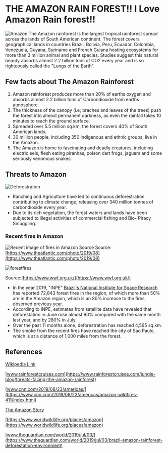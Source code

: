 # THE AMAZON RAIN FOREST!! I Love Amazon Rain forest!! 
![Amazon](https://www.instagram.com/p/B1dzF04nxmJ/media/?size=l)
The Amazon rainforest is the largest tropical rainforest spread across the lands of South American continent. The forest covers geographical lands in countries Brazil, Bolivia, Peru, Ecuador, Colombia, Venezuela, Guyana, Suriname and French Guiana hosting ecosystems for more than 3 million animal and plant species. Studies suggest this natural beauty absorbs almost 2.2 billion tons of CO2 every year and is so righteously called the "Lungs of the Earth".

## Few facts about The Amazon Rainforest

1. Amazon rainforest produces more than 20% of earths oxygen and absorbs almost 2.2 billion tons of Carbondioxide from earths atmosphere.
1. The thickness of the canopy (i.e; braches and leaves of the trees) push the forest into almost permanent darkness, as even the rainfall takes 10 minutes to reach the ground surface. 
1. Spreaded over 5.5 million sq.km, the forest covers 40% of South American lands. 
1. 30 million people, including 350 indigenous and ethnic groups, live in the Amazon.
1. The Amazon is home to fascinating and deadly creatures, including electric eels, flesh eating piranhas, poison dart frogs, jaguars and some seriously venomous snakes.

## Threats to Amazon
![Deforestration](https://i.guim.co.uk/img/media/d75b73853a26f5eb6e6cfda3863fc16c70ab87a5/0_0_3000_1800/master/3000.jpg?width=620&quality=85&auto=format&fit=max&s=c0069251840127816b888b8ec78afc69)

- Ranching and Agriculture have led to continuous deforestration contributing to climate change, releasing over 340 million tonnes of carbondioxide every year. 
- Due to its rich vegetation, the forest waters and lands have been subjected to illegal activities of commercial fishing and Bio- Piracy Smuggling. 

### Recent fires in Amazon

![Recent image of fires in Amazon Source](https://cdn.theatlantic.com/assets/media/img/photo/2019/08/amazon/a03_1163753360/main_1200.jpg?1566839439)
Source:[https://www.theatlantic.com/photo/2019/08](https://www.theatlantic.com/photo/2019/08)

![forestfires](https://www.wwf.org.uk/sites/default/files/styles/hero_s/public/2019-08/Help%20the%20amazon%20rainforest.jpg?h=9e0e14f2&itok=6z-PY4NJ)

Source:[https://www.wwf.org.uk/](https://www.wwf.org.uk/)

- In the year 2019, "INPE"  [Brazil's National Institute for Space Research](https://edition.cnn.com/2019/08/21/americas/amazon-rainforest-fire-intl-hnk-trnd/index.html) has reported 72,843 forest fires in the region, of which more than 50% are in the Amazon region, which is an 80% increase to the fires observed previous year.
- According to INPE, estimates from satellite data have revealed that deforestation in June rose almost 90% compared with the same month last year, and by 280% in July.
- Over the past 11 months alone, deforestration has reached 4,565 sq.km.
- The smoke from the recent fires have reached the city of Sao Paulo, which is at a distance of 1,000 miles from the forest. 

## References
[Wikipedia Link](https://en.wikipedia.org/wiki/Amazon_rainforest)

[www.rainforestcruises.com](https://www.rainforestcruises.com/jungle-blog/threats-facing-the-amazon-rainforest)

[www.cnn.com/2019/08/23/americas/](https://www.cnn.com/2019/08/23/americas/amazon-wildfires-411/index.html)

[The Amazon Story](https://www.nytimes.com/2019/08/23/world/americas/amazon-fire-brazil-bolsonaro.html)

[https://www.worldwildlife.org/places/amazon](https://www.worldwildlife.org/places/amazon)

[www.theguardian.com/world/2019/jul/03/](https://www.theguardian.com/world/2019/jul/03/brazil-amazon-rainforest-deforestation-environment)
